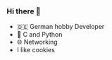 ### Hi there 👋

- 🇩🇪 German hobby Developer
- 🌱 C and Python
- 🌐 Networking
- I like cookies
<!--
**ZaZiDev/ZaZiDev** is a ✨ _special_ ✨ repository because its `README.md` (this file) appears on your GitHub profile.

Here are some ideas to get you started:


-->
